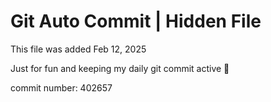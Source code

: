 # Git Auto Commit | Hidden File

This file was added Feb 12, 2025

Just for fun and keeping my daily git commit active 🤪

commit number: 402657
